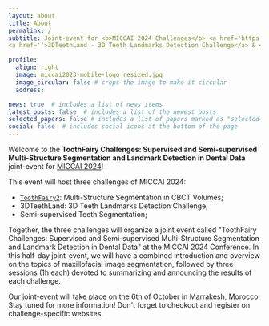 ```yaml
---
layout: about
title: About
permalink: /
subtitle: Joint-event for <b>MICCAI 2024 Challenges</b> <a href='https://toothfairy2.grand-challenge.org/'>ToothFairy2 - Multi-Structure Segmentation in CBCT Volumes</a> & 
<a href=''>3DTeethLand - 3D Teeth Landmarks Detection Challenge</a> & <a href=''>Semi-supervised Teeth Segmentation</a>)

profile:
  align: right
  image: miccai2023-mobile-logo_resized.jpg
  image_circular: false # crops the image to make it circular
  address:

news: true  # includes a list of news items
latest_posts: false  # includes a list of the newest posts
selected_papers: false # includes a list of papers marked as "selected={true}"
social: false  # includes social icons at the bottom of the page
---
```


Welcome to the **ToothFairy Challenges: Supervised and Semi-supervised Multi-Structure Segmentation and Landmark Detection in Dental Data** joint-event for [MICCAI 2024](https://conferences.miccai.org/2024/en/)!

This event will host three challenges of MICCAI 2024:
>
- [`ToothFairy2`](https://toothfairy2.grand-challenge.org/): Multi-Structure Segmentation in CBCT Volumes;
- 3DTeethLand: 3D Teeth Landmarks Detection Challenge; 
- Semi-supervised Teeth Segmentation;

Together, the three challenges will organize a joint event called "ToothFairy Challenges: Supervised and Semi-supervised Multi-Structure Segmentation and Landmark Detection in Dental Data" at the MICCAI 2024 Conference. In this half-day joint-event, we will have a combined introduction and overview on the topics of maxillofacial image segmentation, followed by three sessions (1h each) devoted to summarizing and announcing the results of each challenge.

Our joint-event will take place on the 6th of October in Marrakesh, Morocco. Stay tuned for more information! Don't forget to checkout and register on challenge-specific websites.


